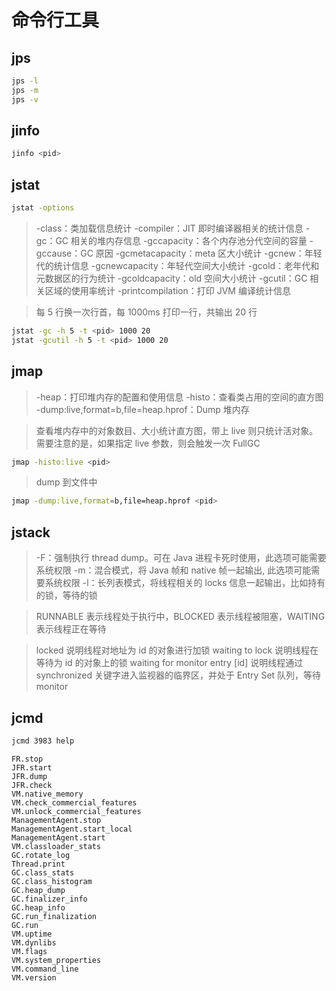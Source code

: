 # 命令行工具

## jps
```sh
jps -l
jps -m
jps -v
```

## jinfo
```sh
jinfo <pid>
```

## jstat
```sh
jstat -options
```

> -class：类加载信息统计
> -compiler：JIT 即时编译器相关的统计信息
> -gc：GC 相关的堆内存信息
> -gccapacity：各个内存池分代空间的容量
> -gccause：GC 原因
> -gcmetacapacity：meta 区大小统计
> -gcnew：年轻代的统计信息
> -gcnewcapacity：年轻代空间大小统计
> -gcold：老年代和元数据区的行为统计
> -gcoldcapacity：old 空间大小统计
> -gcutil：GC 相关区域的使用率统计
> -printcompilation：打印 JVM 编译统计信息

> 每 5 行换一次行首，每 1000ms 打印一行，共输出 20 行
```sh
jstat -gc -h 5 -t <pid> 1000 20
jstat -gcutil -h 5 -t <pid> 1000 20
```

## jmap
> -heap：打印堆内存的配置和使用信息
> -histo：查看类占用的空间的直方图
-dump:live,format=b,file=heap.hprof：Dump 堆内存

> 查看堆内存中的对象数目、大小统计直方图，带上 live 则只统计活对象。需要注意的是，如果指定 live 参数，则会触发一次 FullGC

```sh
jmap -histo:live <pid>
```

> dump 到文件中
```sh
jmap -dump:live,format=b,file=heap.hprof <pid>
```

## jstack
> -F：强制执行 thread dump。可在 Java 进程卡死时使用，此选项可能需要系统权限
> -m：混合模式，将 Java 帧和 native 帧一起输出, 此选项可能需要系统权限
> -l：长列表模式，将线程相关的 locks 信息一起输出，比如持有的锁，等待的锁

> RUNNABLE 表示线程处于执行中，BLOCKED 表示线程被阻塞，WAITING 表示线程正在等待

> locked  说明线程对地址为 id 的对象进行加锁
> waiting to lock  说明线程在等待为 id 的对象上的锁
> waiting for monitor entry [id] 说明线程通过 synchronized 关键字进入监视器的临界区，并处于 Entry Set 队列，等待 monitor

## jcmd
```sh
jcmd 3983 help
```

```
FR.stop
JFR.start
JFR.dump
JFR.check
VM.native_memory
VM.check_commercial_features
VM.unlock_commercial_features
ManagementAgent.stop
ManagementAgent.start_local
ManagementAgent.start
VM.classloader_stats
GC.rotate_log
Thread.print
GC.class_stats
GC.class_histogram
GC.heap_dump
GC.finalizer_info
GC.heap_info
GC.run_finalization
GC.run
VM.uptime
VM.dynlibs
VM.flags
VM.system_properties
VM.command_line
VM.version
```